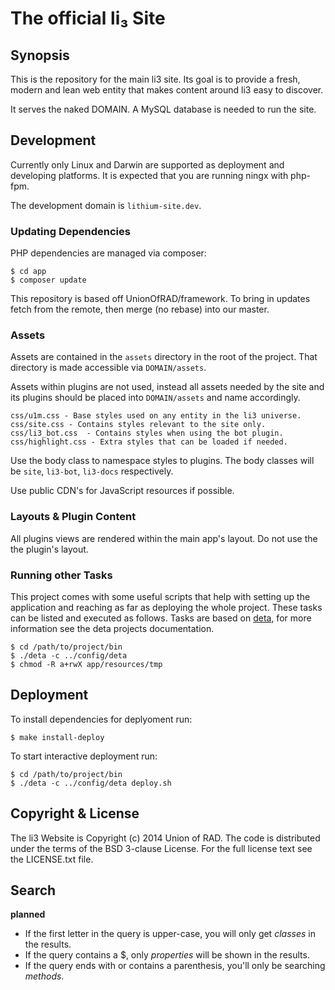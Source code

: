 # The official li₃ Site

## Synopsis

This is the repository for the main li3 site. Its goal is to provide
a fresh, modern and lean web entity that makes content around li3 easy
to discover.

It serves the naked DOMAIN. A MySQL database is needed to run the site.

## Development

Currently only Linux and Darwin are supported as deployment and developing
platforms. It is expected that you are running ningx with php-fpm.

The development domain is `lithium-site.dev`.

### Updating Dependencies 

PHP dependencies are managed via composer:
```
$ cd app
$ composer update
```

This repository is based off UnionOfRAD/framework. To bring in updates 
fetch from the remote, then merge (no rebase) into our master.

### Assets

Assets are contained in the `assets` directory in the root of the project. That
directory is made accessible via `DOMAIN/assets`. 

Assets within plugins are not used, instead all assets needed by the site and 
its plugins should be placed into `DOMAIN/assets` and name accordingly.

```
css/u1m.css - Base styles used on any entity in the li3 universe.
css/site.css - Contains styles relevant to the site only.
css/li3_bot.css  - Contains styles when using the bot plugin.
css/highlight.css - Extra styles that can be loaded if needed.
```

Use the body class to namespace styles to plugins. The body classes will be
`site`, `li3-bot`, `li3-docs` respectively.

Use public CDN's for JavaScript resources if possible.

### Layouts & Plugin Content

All plugins views are rendered within the main app's layout. 
Do not use the the plugin's layout.  

### Running other Tasks

This project comes with some useful scripts that help with setting up the
application and reaching as far as deploying the whole project. These tasks
can be listed and executed as follows. Tasks are based on [deta](https://github.com/davidpersson/deta), for more
information see the deta projects documentation.

```
$ cd /path/to/project/bin
$ ./deta -c ../config/deta
$ chmod -R a+rwX app/resources/tmp
```

## Deployment

To install dependencies for deplyoment run:
```
$ make install-deploy
```

To start interactive deployment run:
```
$ cd /path/to/project/bin
$ ./deta -c ../config/deta deploy.sh
```

## Copyright & License

The li3 Website is Copyright (c) 2014 Union of RAD. The code is
distributed under the terms of the BSD 3-clause License. For the full
license text see the LICENSE.txt file.

## Search

**planned**

* If the first letter in the query is upper-case, you will only get _classes_ in the results.
* If the query contains a $, only _properties_ will be shown in the results.
* If the query ends with or contains a parenthesis, you'll only be searching _methods_.


